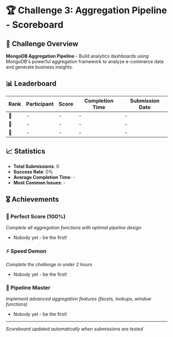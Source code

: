 # 🏆 Challenge 3: Aggregation Pipeline - Scoreboard

## 🎯 Challenge Overview
**MongoDB Aggregation Pipeline** - Build analytics dashboards using MongoDB's powerful aggregation framework to analyze e-commerce data and generate business insights.

## 📊 Leaderboard

| Rank | Participant | Score | Completion Time | Submission Date |
|------|-------------|-------|----------------|-----------------|
| 🥇 | - | - | - | - |
| 🥈 | - | - | - | - |
| 🥉 | - | - | - | - |

## 📈 Statistics

- **Total Submissions**: 0
- **Success Rate**: 0%
- **Average Completion Time**: -
- **Most Common Issues**: -

## 🎖️ Achievements

### 🏅 Perfect Score (100%)
*Complete all aggregation functions with optimal pipeline design*
- Nobody yet - be the first!

### ⚡ Speed Demon
*Complete the challenge in under 2 hours*
- Nobody yet - be the first!

### 🧠 Pipeline Master
*Implement advanced aggregation features (facets, lookups, window functions)*
- Nobody yet - be the first!

---

*Scoreboard updated automatically when submissions are tested*
